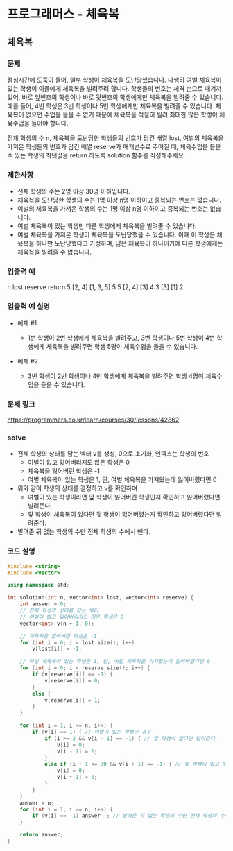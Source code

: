 # 프로그래머스 - 체육복

## 체육복

### 문제
점심시간에 도둑이 들어, 일부 학생이 체육복을 도난당했습니다. 다행히 여벌 체육복이 있는 학생이 이들에게 체육복을 빌려주려 합니다. 학생들의 번호는 체격 순으로 매겨져 있어, 바로 앞번호의 학생이나 바로 뒷번호의 학생에게만 체육복을 빌려줄 수 있습니다. 예를 들어, 4번 학생은 3번 학생이나 5번 학생에게만 체육복을 빌려줄 수 있습니다. 체육복이 없으면 수업을 들을 수 없기 때문에 체육복을 적절히 빌려 최대한 많은 학생이 체육수업을 들어야 합니다.

전체 학생의 수 n, 체육복을 도난당한 학생들의 번호가 담긴 배열 lost, 여벌의 체육복을 가져온 학생들의 번호가 담긴 배열 reserve가 매개변수로 주어질 때, 체육수업을 들을 수 있는 학생의 최댓값을 return 하도록 solution 함수를 작성해주세요.

### 제한사항
- 전체 학생의 수는 2명 이상 30명 이하입니다.
- 체육복을 도난당한 학생의 수는 1명 이상 n명 이하이고 중복되는 번호는 없습니다.
- 여벌의 체육복을 가져온 학생의 수는 1명 이상 n명 이하이고 중복되는 번호는 없습니다.
- 여벌 체육복이 있는 학생만 다른 학생에게 체육복을 빌려줄 수 있습니다.
- 여벌 체육복을 가져온 학생이 체육복을 도난당했을 수 있습니다. 이때 이 학생은 체육복을 하나만 도난당했다고 가정하며, 남은 체육복이 하나이기에 다른 학생에게는 체육복을 빌려줄 수 없습니다.

### 입출력 예
n	lost	reserve	return
5	[2, 4]	[1, 3, 5]	5
5	[2, 4]	[3]	4
3	[3]	[1]	2

### 입출력 예 설명
- 예제 #1
	- 1번 학생이 2번 학생에게 체육복을 빌려주고, 3번 학생이나 5번 학생이 4번 학생에게 체육복을 빌려주면 학생 5명이 체육수업을 들을 수 있습니다.

- 예제 #2
	- 3번 학생이 2번 학생이나 4번 학생에게 체육복을 빌려주면 학생 4명이 체육수업을 들을 수 있습니다.

### 문제 링크
<https://programmers.co.kr/learn/courses/30/lessons/42862>

### solve
- 전체 학생의 상태를 담는 벡터 v를 생성, 0으로 초기화, 인덱스는 학생의 번호
	- 여벌이 없고 잃어버리지도 않은 학생은 0
	- 체육복을 잃어버린 학생은 -1
	- 여벌 체육복이 있는 학생은 1, 단, 여벌 체육복을 가져왔는데 잃어버렸다면 0
- 위와 같이 학생의 상태를 결정하고 v를 확인하며
	- 여벌이 있는 학생이라면 앞 학생이 잃어버린 학생인지 확인하고 잃어버렸다면 빌려준다.
	- 앞 학생이 체육복이 있다면 뒷 학생이 잃어버렸는지 확인하고 잃어버렸다면 빌려준다.
- 빌려준 뒤 없는 학생의 수만 전체 학생의 수에서 뺀다.

### 코드 설명
```C++
#include <string>
#include <vector>

using namespace std;

int solution(int n, vector<int> lost, vector<int> reserve) {
	int answer = 0;
	// 전체 학생의 상태를 담는 벡터
	// 여벌이 없고 잃어버리지도 않은 학생은 0
	vector<int> v(n + 1, 0);

	// 체육복을 잃어버린 학생은 -1
	for (int i = 0; i < lost.size(); i++)
		v[lost[i]] = -1;

	// 여벌 체육복이 있는 학생은 1, 단, 여벌 체육복을 가져왔는데 잃어버렸다면 0
	for (int i = 0; i < reserve.size(); i++) {
		if (v[reserve[i]] == -1) {
			v[reserve[i]] = 0;
		}
		else {
			v[reserve[i]] = 1;
		}
	}

	for (int i = 1; i <= n; i++) {
		if (v[i] == 1) { // 여벌이 있는 학생인 경우
			if (i >= 2 && v[i - 1] == -1) { // 앞 학생이 없다면 빌려준다.
				v[i] = 0;
				v[i - 1] = 0;
			}
			else if (i + 1 <= 30 && v[i + 1] == -1) { // 앞 학생이 있고 뒷 학생이 없다면 빌려준다.
				v[i] = 0;
				v[i + 1] = 0;
			}
		}
	}
	answer = n;
	for (int i = 1; i <= n; i++) {
		if (v[i] == -1) answer--; // 빌려준 뒤 없는 학생의 수만 전체 학생의 수에서 뺀다.
	}

	return answer;
}
```
